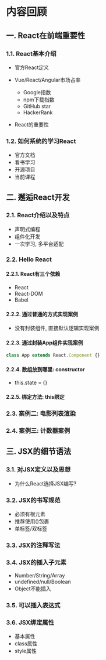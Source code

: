 # 内容回顾

## 一. React在前端重要性

### 1.1. React基本介绍

* 官方React定义
* Vue/React/Angular市场占率
  * Google指数
  * npm下载指数
  * GitHub star
  * HackerRank

* React的重要性





### 1.2. 如何系统的学习React

* 官方文档
* 看书学习
* 开源项目
* 当前课程





## 二. 邂逅React开发

### 2.1. React介绍以及特点

* 声明式编程
* 组件化开发
* 一次学习, 多平台适配





### 2.2. Hello React

#### 2.2.1. React有三个依赖

* React
* React-DOM
* Babel





#### 2.2.2. 通过普通的方式实现案例

* 没有封装组件, 直接默认逻辑实现案例





#### 2.2.3. 通过封装App组件实现案例

```jsx
class App extends React.Component {}
```





#### 2.2.4. 数组放到哪里: constructor

* this.state = {}





#### 2.2.5. 绑定方法: this绑定



### 2.3. 案例二: 电影列表渲染







### 2.4. 案例三: 计数器案例





## 三. JSX的细节语法

### 3.1. 对JSX定义以及思想

* 为什么React选择JSX编写?





### 3.2. JSX的书写规范

* 必须有根元素
* 推荐使用()包裹
* 单标签/双标签





### 3.3. JSX的注释写法







### 3.4. JSX的插入子元素

* Number/String/Array
* undefined/null/Boolean
* Object不能插入





### 3.5. 可以插入表达式





### 3.6. JSX绑定属性

* 基本属性
* class属性
* style属性

















